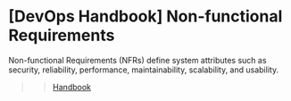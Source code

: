 # [DevOps Handbook] Non-functional Requirements

Non-functional Requirements (NFRs) define system attributes such as security, reliability, performance, maintainability, scalability, and usability.

>> [Handbook](handBook.md)